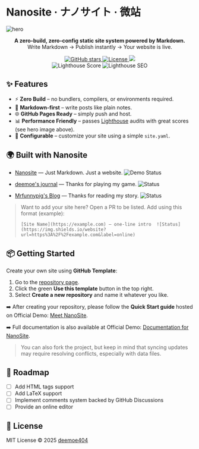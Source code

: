 # Nanosite · ナノサイト · 微站

![hero](assets/hero.jpeg)

<p align="center">
  <b>A zero-build, zero-config static site system powered by Markdown.</b><br/>
  Write Markdown → Publish instantly → Your website is live.
</p>

<p align="center">
  <a href="https://github.com/deemoe404/NanoSite/stargazers">
    <img src="https://img.shields.io/github/stars/deemoe404/NanoSite?style=social" alt="GitHub stars"/>
  </a>
  <a href="https://github.com/deemoe404/NanoSite/blob/main/LICENSE">
    <img src="https://img.shields.io/github/license/deemoe404/NanoSite" alt="License"/>
  </a>
  <a href="https://github.com/deemoe404/NanoSite/deployments/activity_log?environment=github-pages">
    <img src="https://img.shields.io/github/deployments/deemoe404/NanoSite/github-pages?label=Pages%20Deploy">
  </a>
  <br/>
  <img src="https://img.shields.io/badge/Lighthouse-Performance%2096%2B-brightgreen" alt="Lighthouse Score"/>
  <img src="https://img.shields.io/badge/Lighthouse-SEO%20100-blue" alt="Lighthouse SEO"/>
</p>

## ✨ Features

- ⚡ **Zero Build** – no bundlers, compilers, or environments required.  
- 📝 **Markdown-first** – write posts like plain notes.  
- 🌐 **GitHub Pages Ready** – simply push and host.  
- 📊 **Performance Friendly** – passes [Lighthouse](https://developer.chrome.com/docs/lighthouse/overview/) audits with great scores (see hero image above).  
- 🎨 **Configurable** – customize your site using a simple `site.yaml`.  

## 🌍 Built with Nanosite

- [Nanosite](https://nano.dee.moe) — Just Markdown. Just a website. ![Demo Status](https://img.shields.io/website?url=https%3A%2F%2Fnano.dee.moe&label=online)

- [deemoe's journal](https://dee.moe) — Thanks for playing my game.  ![Status](https://img.shields.io/website?url=https%3A%2F%2Fdee.moe&label=online)

- [Mrfunnypig's Blog](https://mrfunnypig.github.io/Blog/) — Thanks for reading my story. ![Status](https://img.shields.io/website?url=https://mrfunnypig.github.io/Blog/&label=online)

> Want to add your site here? Open a PR to be listed. Add using this format (example):
> ```
> [Site Name](https://example.com) — one-line intro  ![Status](https://img.shields.io/website?url=https%3A%2F%2Fexample.com&label=online)
> ```

## 📦 Getting Started

Create your own site using **GitHub Template**:

1. Go to the [repository page](https://github.com/deemoe404/NanoSite).  
2. Click the green **Use this template** button in the top right.  
3. Select **Create a new repository** and name it whatever you like.  

➡️ After creating your repository, please follow the **Quick Start guide** hosted on Official Demo: [Meet NanoSite](https://nano.dee.moe/?id=post%2Fmain%2Fmain_en.md&lang=en).

➡️ Full documentation is also available at Official Demo: [Documentation for NanoSite](https://nano.dee.moe/?id=post%2Fdoc%2Fdoc_en.md&lang=en).

> You can also fork the project, but keep in mind that syncing updates may require resolving conflicts, especially with data files.

## 📝 Roadmap

- [ ] Add HTML tags support  
- [ ] Add LaTeX support  
- [ ] Implement comments system backed by GitHub Discussions  
- [ ] Provide an online editor  

## 📜 License

MIT License © 2025 [deemoe404](https://github.com/deemoe404)  
